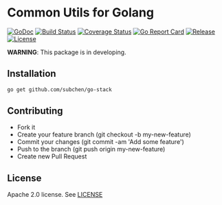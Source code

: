 Common Utils for Golang
=========================

[![GoDoc](https://godoc.org/github.com/subchen/go-stack?status.svg)](https://godoc.org/github.com/subchen/go-stack)
[![Build Status](https://img.shields.io/travis/subchen/go-stack.svg)](https://travis-ci.org/subchen/go-stack)
[![Coverage Status](https://coveralls.io/repos/github/subchen/go-stack/badge.svg)](https://coveralls.io/github/subchen/go-stack)
[![Go Report Card](https://goreportcard.com/badge/github.com/subchen/go-stack)](https://goreportcard.com/report/github.com/subchen/go-stack)
[![Release](https://img.shields.io/github/release/subchen/go-stack.svg)](https://github.com/subchen/go-stack/releases/latest)
[![License](https://img.shields.io/github/license/subchen/go-stack.svg)](http://www.apache.org/licenses/LICENSE-2.0)


**WARNING**: This package is in developing.

## Installation

```bash
go get github.com/subchen/go-stack
```

## Contributing

- Fork it
- Create your feature branch (git checkout -b my-new-feature)
- Commit your changes (git commit -am 'Add some feature')
- Push to the branch (git push origin my-new-feature)
- Create new Pull Request

## License

Apache 2.0 license. See [LICENSE](https://github.com/subchen/go-stack/blob/master/LICENSE)
